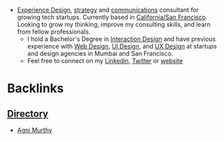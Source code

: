 - [Experience Design](<Experience Design.md>), [strategy](<strategy.md>) and [communications](<communications.md>) consultant for growing tech startups. Currently based in [California/San Francisco](<California/San Francisco.md>). Looking to grow my thinking, improve my consulting skills, and learn from fellow professionals.
    - I hold a Bachelor's Degree in [Interaction Design](<Interaction Design.md>) and have previous experience with [Web Design](<Web Design.md>), [UI Design](<UI Design.md>), and [UX Design](<UX Design.md>) at startups and design agencies in Mumbai and San Francisco. 
    - Feel free to connect on my [Linkedin](https://www.linkedin.com/in/agnimurthy), [Twitter](https://www.twitter.com/agnimurthy) or [website](https://www.agnimurthy.com)

# Backlinks
## [Directory](<Directory.md>)
- [Agni Murthy](<Agni Murthy.md>)

